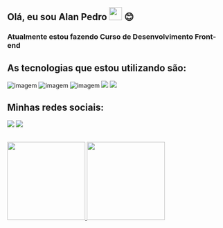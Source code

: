 ## Olá, eu sou  Alan Pedro  <img height="30px" src="https://user-images.githubusercontent.com/50364832/143615313-330ef73e-ee1c-4cfe-b71d-7462a00f16b4.gif" /> 😊 

### Atualmente estou fazendo Curso de Desenvolvimento Front-end
## As tecnologias que estou utilizando são:

<div>
    <img src="https://img.shields.io/badge/HTML-239120?style=for-the-badge&logo=html5&logoColor=white" alt="imagem">
    <img src="https://img.shields.io/badge/CSS-239120?&style=for-the-badge&logo=css3&logoColor=white" alt="imagem">
    <img src="https://img.shields.io/badge/JavaScript-F7DF1E?style=for-the-badge&logo=javascript&logoColor=black" alt="imagem">
    <img src="https://img.shields.io/badge/Git-E34F26?style=for-the-badge&logo=git&logoColor=white">
    <img src="https://img.shields.io/badge/GitHub-100000?style=for-the-badge&logo=github&logoColor=white">
</div>

## Minhas redes sociais:

<div>
<a href="https://www.linkedin.com/in/alan-pedro-dias-desenvolvedor/" target="_blank"><img src="https://img.shields.io/badge/-LinkedIn-%230077B5?style=for-the-badge&logo=linkedin&logoColor=white" target="_blank"></a> 
<a href="https://www.youtube.com/seu-canal-youtube-aqui" target="_blank"><img src="https://img.shields.io/badge/YouTube-FF0000?style=for-the-badge&logo=youtube&logoColor=white" target="_blank"></a>  
</div>
<br>
<p align="left">
<a href="https://github.com/AlanPedroD">
  <img height="180em" src="https://github-readme-stats-eight-theta.vercel.app/api?username=AlanPedroD&show_icons=true&theme=algolia&include_all_commits=true&count_private=true"/>
  <img height="180em" src="https://github-readme-stats-eight-theta.vercel.app/api/top-langs/?username=AlanPedroD&layout=compact&langs_count=8&theme=algolia"/>
</a>
</p>

